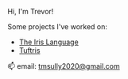 

<!--
**tsully02/tsully02** is a ✨ _special_ ✨ repository because its `README.md` (this file) appears on your GitHub profile.

Here are some ideas to get you started:

- 🔭 I’m currently working on ...
- 🌱 I’m currently learning ...
- 👯 I’m looking to collaborate on ...
- 🤔 I’m looking for help with ...
- 💬 Ask me about ...
- 📫 How to reach me: ...
- 😄 Pronouns: ...
- ⚡ Fun fact: ...
-->

Hi, I'm Trevor!

<!--
I'm currently working on Project HAL (here's our work-in-progress [documentation](project-hybrot.github.io))
-->
Some projects I've worked on:
  - [The Iris Language](https://github.com/The-Iris-Language/Iris)
  - [Tuftris](https://github.com/tsully02/Tuftris)

📫 email: tmsully2020@gmail.com


